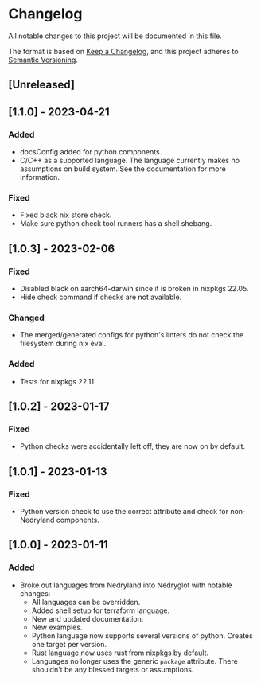 # Changelog
All notable changes to this project will be documented in this file.

The format is based on [Keep a Changelog](https://keepachangelog.com/en/1.0.0/),
and this project adheres to [Semantic Versioning](https://semver.org/spec/v2.0.0.html).

## [Unreleased]

## [1.1.0] - 2023-04-21

### Added
- docsConfig added for python components.
- C/C++ as a supported language. The language currently makes no assumptions on build system.
  See the documentation for more information.

### Fixed
- Fixed black nix store check.
- Make sure python check tool runners has a shell shebang.

## [1.0.3] - 2023-02-06

### Fixed
- Disabled black on aarch64-darwin since it is broken in nixpkgs 22.05.
- Hide check command if checks are not available.

### Changed
- The merged/generated configs for python's linters do not check the filesystem during nix eval.

### Added
- Tests for nixpkgs 22.11

## [1.0.2] - 2023-01-17

### Fixed
- Python checks were accidentally left off, they are now on by default.

## [1.0.1] - 2023-01-13

### Fixed
- Python version check to use the correct attribute and check for non-Nedryland components.

## [1.0.0] - 2023-01-11

### Added
- Broke out languages from Nedryland into Nedryglot with notable changes:
  - All languages can be overridden.
  - Added shell setup for terraform language.
  - New and updated documentation.
  - New examples.
  - Python language now supports several versions of python. Creates one target per version.
  - Rust language now uses rust from nixpkgs by default.
  - Languages no longer uses the generic `package` attribute. There shouldn't be any blessed targets or assumptions.
